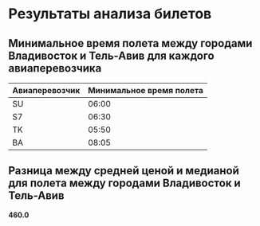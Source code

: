 # Результаты анализа билетов

## Минимальное время полета между городами Владивосток и Тель-Авив для каждого авиаперевозчика

| Авиаперевозчик | Минимальное время полета |
|----------------|--------------------------|
| SU             | 06:00                    |
| S7             | 06:30                    |
| TK             | 05:50                    |
| BA             | 08:05                    |

## Разница между средней ценой и медианой для полета между городами Владивосток и Тель-Авив

**460.0**

